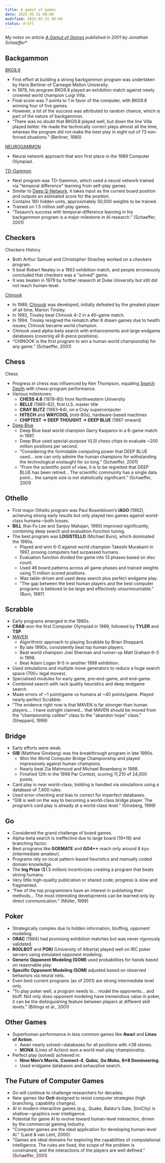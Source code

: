 ```yaml
---
title: A gamut of games
date: 2025-05-31 00:00
modified: 2025-05-31 00:00
status: draft
---
```


*My notes on article [A Gamut of Games](https://ojs.aaai.org/aimagazine/index.php/aimagazine/article/view/1570) published in 2001 by Jonathan Schaeffer**

## Backgammon

[BKG8.9](../../../../permanent/bkg89.md)

* First effort at building a strong backgammon program was undertaken by Hans Berliner of Carnegie Mellon University.
* In 1979, his program BKG9.8 played an exhibition match against newly crowned world champion Luigi Villa.
* Final score was 7 points to 1 in favor of the computer, with BKG9.8 winning four of five games.
* However, a lot of the success was attributed to random chance, which is part of the nature of backgammon.
* “There was no doubt that BKG9.8 played well, but down the line Villa played better. He made the technically correct plays almost all the time, whereas the program did not make the best play in eight out of 73 non-forced situations.” (Berliner, 1980)

[NEUROGAMMON](NEUROGAMMON.md)

* Neural network approach that won first place in the 1989 Computer Olympiad.

[TD-Gammon](TD-Gammon.md)

* Next program was TD-Gammon, which used a neural network trained via "temporal difference" learning from self-play games.
* Similar to [Deep Q-Network](../../permanent/deep-q-networks.md), it takes input as the current board position and outputs an estimated score for the position.
* Contains 160 hidden units, approximately 50,000 weights to be trained.
* Trained on 1.5 million self-play games.
* “Tesauro’s success with temporal-difference learning in his backgammon program is a major milestone in AI research.” (Schaeffer, 2001)

## Checkers

Checkers History

* Both Arthur Samuel and Christopher Strachey worked on a checkers program.
* It beat Robert Nealey in a 1963 exhibition match, and people erroneously concluded that checkers was a "solved" game.
* It was beaten in 1979 by further research at Duke University but still did not reach human-level.

[Chinook](../../../../permanent/Chinook.md)

* In 1989, [Chinook](../../../../permanent/Chinook.md) was developed, initially defeated by the greatest player of all time, Marion Tinsley.
* In 1992, Tinsley beat Chinook 4–2 in a 40-game match.
* In 1994, Tinsley resigned the rematch after 6 drawn games due to health issues; Chinook became world champion.
* Chinook used alpha-beta search with enhancements and large endgame databases (covering all 8-piece positions).
* “CHINOOK is the first program to win a human world championship for any game.” (Schaeffer, 2001)

## Chess

Chess

* Progress in chess was influenced by Ken Thompson, equating [Search Depth](Search%20Depth.md) with chess-program performance.
* Various milestones:
  * **CHESS 4.6** (1978–80) from Northwestern University
  * **BELLE** (1980–82), first U.S. master title
  * **CRAY BLITZ** (1983–84), on a Cray supercomputer
  * **HITECH** and **WAYCOOL** (mid-80s), hardware-based machines
  * **CHIPTEST → DEEP THOUGHT → DEEP BLUE** (1987 onward)
* [Deep Blue](Deep%20Blue.md)
    * Deep Blue beat world champion Garry Kasparov in a 6-game match in 1997.
    * Deep Blue used special-purpose VLSI chess chips to evaluate \~200 million positions per second.
    * “Considering the formidable computing power that DEEP BLUE used... one can only admire the human champions for withstanding the technological onslaught for so long.” (Schaeffer, 2001)
    * “From the scientific point of view, it is to be regretted that DEEP BLUE has been retired... The scientific community has a single data point... the sample size is not statistically significant.” (Schaeffer, 2001)

## Othello

* First major Othello program was Paul Rosenbloom’s **IAGO** (1982), achieving strong early results but only played two games against world-class humans—both losses.
* **BILL** (Kai-Fu Lee and Sanjoy Mahajan, 1990) improved significantly, combining deep search and evaluation-function tuning.
* The best program was **LOGISTELLO** (Michael Buro), which dominated the 1990s.
  * Played and won 6-0 against world champion Takeshi Murakami in 1997, proving computers had surpassed humans.
  * Evaluation function divided the game into 13 phases based on disc count.
  * Used 46 board patterns across all game phases and trained weights using 11 million scored positions.
  * Was table-driven and used deep search plus perfect endgame play.
  * “The gap between the best human players and the best computer programs is believed to be large and effectively unsurmountable.” (Buro, 1997)

## Scrabble

* Early programs emerged in the 1980s.
* **CRAB** won the first Computer Olympiad in 1989, followed by **TYLER** and **TSP**.
* [MAVEN](MAVEN.md)
    * Algorithmic approach to playing Scrabble by Brian Sheppard.
    * By late 1990s, consistently beat top human players.
    * Beat world champion Joel Sherman and runner-up Matt Graham 6–3 in 1998.
    * Beat Adam Logan 9–5 in another 1998 exhibition.
* Used simulations and multiple move generators to reduce a huge search space (700+ legal moves).
* Specialised modules for early game, pre–end-game, and end-game.
* Combined search with rack quality heuristics and deep endgame search.
* Made errors of \~1 point/game vs humans at \~40 points/game. Played nearly perfect Scrabble.
* "The evidence right now is that MAVEN is far stronger than human players.… I have outright claimed... that MAVEN should be moved from the "championship caliber" class to the "abandon hope" class." (Sheppard, 1999)

## Bridge

* Early efforts were weak.
* **GIB** (Matthew Ginsberg) was the breakthrough program in late 1990s.
  * Won the World Computer Bridge Championship and played impressively against human champions.
  * Nearly beat Zia Mahmood and Michael Rosenberg in 1998.
  * Finished 12th in the 1998 Par Contest, scoring 11,210 of 24,000 points.
* Card play is near world-class; bidding is handled via simulations using a database of 7,400 rules.
* Used error-checking and bias to correct for imperfect databases.
* “GIB is well on the way to becoming a world-class bridge player. The program’s card play is already at a world-class level.” (Ginsberg, 1999)

## Go

* Considered the grand challenge of board games.
* Alpha-beta search is ineffective due to large board (19×19) and branching factor.
* Best programs like **GOEMATE** and **GO4++** reach only around 8 kyu (intermediate amateur).
* Programs rely on local pattern-based heuristics and manually coded domain knowledge.
* The **Ing Prize** (\$1.5 million) incentivizes creating a program that beats strong humans.
* Very little high-quality publication or shared code; progress is slow and fragmented.
* “Few of the top programmers have an interest in publishing their methods... The most interesting developments can be learned only by direct communication.” (Müller, 1999)

## Poker

* Strategically complex due to hidden information, bluffing, opponent modeling.
* **ORAC** (1984) had promising exhibition matches but was never rigorously validated.
* **R00LBOT** and **POKI** (University of Alberta) played well on IRC poker servers using simulated opponent modeling.
* **Generic Opponent Modeling (GOM)** used probabilities for hands based on reasonable play.
* **Specific Opponent Modeling (SOM)** adjusted based on observed behaviors via neural nets.
* Even best current programs (as of 2001) are strong intermediate level only.
* “To play poker well, a program needs to... model the opponents... and bluff. Not only does opponent modeling have tremendous value in poker, it can be the distinguishing feature between players at different skill levels.” (Billings et al., 2001)

## Other Games

* Superhuman performance in less common games like **Awari** and **Lines of Action**.
  * Awari nearly solved—databases for all positions with ≤38 stones.
  * **MONA** (Lines of Action) won a world mail-play championship.
* Perfect play (solved) achieved in:
  * **Nine Men’s Morris**, **Connect-4**, **Qubic**, **Go Moku**, **8×8 Domineering**.
  * Used endgame databases and exhaustive search.

## The Future of Computer Games

* Go will continue to challenge researchers for decades.
* New games like **Octi** designed to resist computer strategies (high branching, capability changes).
* AI in modern interactive games (e.g., Quake, Baldur’s Gate, SimCity) is shallow—graphics over intelligence.
* Potential for game AI to evolve toward human-level interaction, driven by the commercial gaming industry.
* "Computer games are the ideal application for developing human-level AI." (Laird & van Lent, 2000)
* "Games are ideal domains for exploring the capabilities of computational intelligence. The rules are fixed, the scope of the problem is constrained, and the interactions of the players are well defined." (Schaeffer, 2001)
